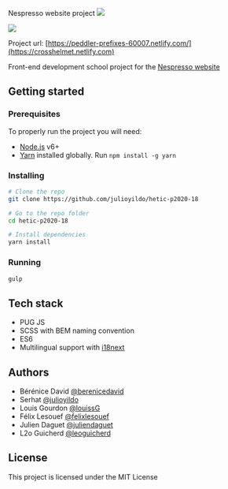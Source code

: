 Nespresso website project ![](https://img.shields.io/travis/CarinaChenot/hetic-p2020-01/dev.svg?style=flat-square)

[![](https://www.netlify.com/img/global/badges/netlify-color-accent.svg)](https://peddler-prefixes-60007.netlify.com/)

Project url: [https://peddler-prefixes-60007.netlify.com/](https://crosshelmet.netlify.com)

Front-end development school project for the [Nespresso website](https://www.nespresso.com/fr/fr/home)

## Getting started

### Prerequisites

To properly run the project you will need:
* [Node.js](https://nodejs.org/en/) v6+
* [Yarn](https://yarnpkg.com/lang/en/) installed globally. Run `npm install -g yarn`

### Installing

```sh
# Clone the repo
git clone https://github.com/julioyildo/hetic-p2020-18

# Go to the repo folder
cd hetic-p2020-18

# Install dependencies
yarn install
```

### Running

```sh
gulp
```



## Tech stack

* PUG JS
* SCSS with BEM naming convention
* ES6
* Multilingual support with [i18next](https://github.com/i18next/i18next)

## Authors

* Bérénice David [@berenicedavid](https://github.com/BereniceDavid)
* Serhat  [@julioyildo](https://github.com/julioyildo)
* Louis Gourdon [@louissG](https://github.com/LouissG)
* Félix Lesouef [@felixlesouef](https://fr.linkedin.com/in/felixlesouef)
* Julien Daguet [@juliendaguet](https://fr.linkedin.com/in/julien-daguet-371066113)
* L2o Guicherd [@leoguicherd](https://fr.linkedin.com/in/l%C3%A9o-guicherd-75756312a)

## License

This project is licensed under the MIT License